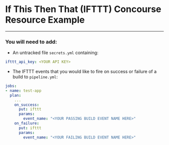 # If This Then That (IFTTT) Concourse Resource Example

---

### You will need to add:

- An untracked file `secrets.yml` containing:

```.yml
ifttt_api_key: <YOUR API KEY>
```

- The IFTTT events that you would like to fire on success or failure of a build to `pipeline.yml`:

```.yml
jobs:
- name: test-app
  plan:
    ...
    on_success:
      put: ifttt
      params:
        event_name: "<YOUR PASSING BUILD EVENT NAME HERE>"
    on_failure:
      put: ifttt
      params:
        event_name: "<YOUR FAILING BUILD EVENT NAME HERE>"

```